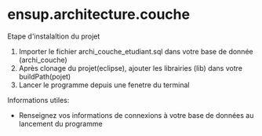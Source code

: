 # ensup.architecture.couche

Etape d'instalaltion du projet 

1) Importer le fichier  archi_couche_etudiant.sql dans votre base de donnée (archi_couche)
2) Après clonage du projet(eclipse), ajouter les librairies (lib) dans votre buildPath(pojet)
3) Lancer le programme depuis une fenetre du terminal 


Informations utiles:
- Renseignez vos informations de connexions à votre base de données au lancement du programme 

